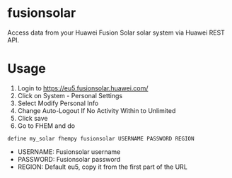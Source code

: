 
# fusionsolar
Access data from your Huawei Fusion Solar solar system via Huawei REST API.

# Usage

1. Login to https://eu5.fusionsolar.huawei.com/
2. Click on System - Personal Settings
3. Select Modify Personal Info
4. Change Auto-Logout If No Activity Within to Unlimited
5. Click save
6. Go to FHEM and do
```
define my_solar fhempy fusionsolar USERNAME PASSWORD REGION
```

 - USERNAME: Fusionsolar username
 - PASSWORD: Fusionsolar password
 - REGION: Default eu5, copy it from the first part of the URL